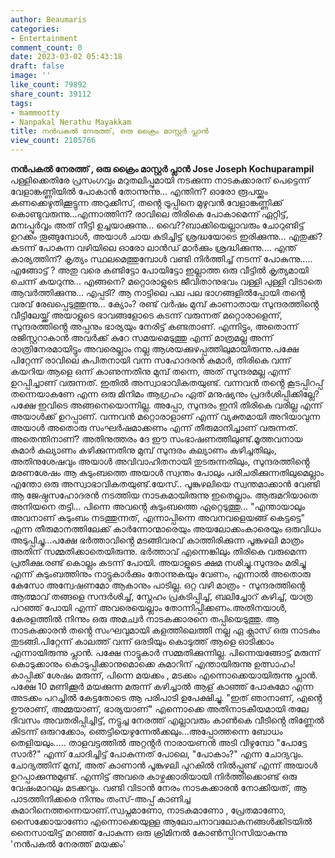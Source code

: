 ```yaml
---
author: Beaumaris
categories:
- Entertainment
comment_count: 0
date: 2023-03-02 05:43:18
draft: false
image: ''
like_count: 79892
share_count: 39112
tags:
- mammootty
- Nanpakal Nerathu Mayakkam
title: നൻപകൽ നേരത്ത്, ഒരു ക്രൈം മാസ്റ്റർ പ്ലാൻ
view_count: 2105766
---
```


**നൻപകൽ നേരത്ത് , ഒരു ക്രൈം മാസ്റ്റർ പ്ലാൻ** **Jose Joseph Kochuparampil** പള്ളിക്കെതിരേ പ്രസംഗവും മറുതലിപ്പുമായി നടക്കുന്ന നാടകക്കാരന് പെട്ടെന്ന് വേളാങ്കണ്ണിയിൽ പോകാൻ തോന്നുന്നു... എന്തിന്? ഓരോ രൂപയ്ക്കും കണക്കെഴുതിക്കൂട്ടുന്ന അറുക്കീസ്, തൻ്റെ ട്രൂപ്പിനെ മുഴുവൻ വേളാങ്കണ്ണിക്ക് കൊണ്ടുവരുന്നു...എന്നാത്തിന്? രാവിലെ തിരികെ പോകാമെന്ന് ഏറ്റിട്ട്, മനഃപ്പൂർവ്വം അത് നീട്ടി ഉച്ചയാക്കുന്നു... വൈ??ബാക്കിയെല്ലാവരും ചോറുണ്ടിട്ട് ഉറക്കം തൂങ്ങുമ്പോൾ, അയാൾ ചായ കുടിച്ചിട്ട് ശ്രദ്ധയോടെ ഇരിക്കുന്നു... എതുക്ക്? കടന്ന് പോകുന്ന വഴിയിലെ ഓരോ ലാൻഡ് മാർക്കും ശ്രദ്ധിക്കുന്നു.... എന്ത് കാര്യത്തിന്? കൃത്യം സ്ഥലമെത്തുമ്പോൾ വണ്ടി നിർത്തിച്ച് നടന്ന് പോകുന്നു..... എങ്ങോട്ട് ? അതു വരെ കണ്ടിട്ടോ പോയിട്ടോ ഇല്ലാത്ത ഒരു വീട്ടിൽ കൃത്യമായി ചെന്ന് കയറുന്നു... എങ്ങനെ? മറ്റൊരാളുടെ ജീവിതാനുഭവം വള്ളി പുള്ളി വിടാതെ ആവർത്തിക്കുന്നു... എപ്പടി? ആ നാട്ടിലെ പല പല ഭാഗങ്ങളിൽപ്പോയി തൻ്റെ വരവ് രേഖപ്പെടുത്തുന്നു... ക്യോം? രണ്ട് വർഷം മുമ്പ് കാണാതായ സുന്ദരത്തിൻ്റെ വീട്ടിലേയ്ക്ക് അയാളുടെ ഭാവങ്ങളോടെ കടന്ന് വരുന്നത് മറ്റൊരാളെന്ന്, സുന്ദരത്തിൻ്റെ അപ്പനും ഭാര്യയും നേരിട്ട് കണ്ടതാണ്. എന്നിട്ടും, അതൊന്ന് രജിസ്റ്ററാകാൻ അവർക്ക് കുറേ സമയമെടുത്തു എന്ന് മാത്രമല്ല അന്ന് രാത്രിനേരമായിട്ടും അവരെല്ലാം നല്ല ആശയക്കുഴപ്പത്തിലുമായിരുന്നു.പക്ഷേ പിറ്റേന്ന് രാവിലെ കുപിതനായി വന്ന സഹോദരൻ കുമാർ, തിരികെ വന്ന് കയറിയ ആളെ ഒന്ന് കാണുന്നതിനു മുമ്പ് തന്നെ, അത് സുന്ദരമല്ല എന്ന് ഉറപ്പിച്ചാണ് വരുന്നത്. ഇതിൽ അസ്വാഭാവികതയുണ്ട്. വന്നവൻ തൻ്റെ കൂടപ്പിറപ്പ് തന്നെയാകണേ എന്ന ഒരു മിനിമം ആഗ്രഹം ഏത് മനുഷ്യനും പ്രദർശിപ്പിക്കില്ലേ? പക്ഷേ ഇവിടെ അങ്ങനെയൊന്നില്ല. അപ്പോ, സുന്ദരം ഇനി തിരികെ വരില്ല എന്ന് അയാൾക്ക് ഉറപ്പാണ്. വന്നവൻ മറ്റൊരാളാണ് എന്ന് വ്യക്തമായി അറിയാവുന്ന അയാൾ അതൊരു സംഘർഷമാക്കണം എന്ന് തീരുമാനിച്ചാണ് വരുന്നത്. അതെന്തിനാണ്? അതിനുത്തരം ദേ ഈ സംഭാഷണത്തിലുണ്ട്.മൂത്തവനായ കുമാർ കല്യാണം കഴിക്കുന്നതിനു മുമ്പ് സുന്ദരം കല്യാണം കഴിച്ചതിലും, അതിനുശേഷവും അയാൾ അവിവാഹിതനായി തുടരുന്നതിലും, സുന്ദരത്തിൻ്റെ മരണശേഷം ആ കുടുംബത്തെ അയാൾ സ്വന്തം പോലും പരിചരിക്കുന്നതിലുമെല്ലാം എന്തോ ഒരു അസ്വാഭാവികതയുണ്ട്.യേസ്.. പൂങ്കുഴലിയെ സ്വന്തമാക്കാൻ വേണ്ടി ആ ജേഷ്ഠസഹോദരൻ നടത്തിയ നാടകമായിരുന്നു ഇതെല്ലാം. ആരുമറിയാതെ അനിയനെ തട്ടി... പിന്നെ അവൻ്റെ കുടുംബത്തെ ഏറ്റെടുത്തു... "എന്തായാലും അവനാണ് കുടുംബം നടത്തുന്നത്, എന്നാപ്പിന്നെ അവനവളെയങ്ങ് കെട്ടട്ടെ" എന്ന തീരുമാനത്തിലേക്ക് കാർന്നോന്മാരെയും അയലോക്കംകാരെയും ഒരുവിധം അടുപ്പിച്ചു...പക്ഷേ ഭർത്താവിൻ്റെ മടങ്ങിവരവ് കാത്തിരിക്കുന്ന പൂങ്കുഴലി മാത്രം അതിന് സമ്മതിക്കാതെയിരുന്നു. ഭർത്താവ് എന്നെങ്കിലും തിരികെ വരുമെന്ന പ്രതീക്ഷ.രണ്ട് കൊല്ലം കടന്ന് പോയി. അയാളുടെ ക്ഷമ നശിച്ചു.സുന്ദരം മരിച്ചു എന്ന് കുടുംബത്തിനും നാട്ടുകാർക്കും തോന്നുകയും വേണം, എന്നാൽ അതൊരു കേസോ അന്വേഷണമോ ആകാനും പാടില്ല. ഒറ്റ വഴി മാത്രം - സുന്ദരത്തിൻ്റെ ആത്മാവ് തങ്ങളെ സന്ദർശിച്ച്, സ്നേഹം പ്രകടിപ്പിച്ച്, ബലിച്ചോറ് കഴിച്ച്, യാത്ര പറഞ്ഞ് പോയി എന്ന് അവരെയെല്ലാം തോന്നിപ്പിക്കണം.അതിനയാൾ, കേരളത്തിൽ നിന്നും ഒരു അമച്വർ നാടകക്കാരനെ തപ്പിയെടുത്തു. ആ നാടകക്കാരൻ തൻ്റെ സംഘവുമായി കളത്തിലെത്തി നല്ല ഏ ക്ലാസ് ഒരു നാടകം തുടങ്ങി.പിറ്റേന്ന് കാലത്ത് വന്ന് ഒരടിയും കൊടുത്ത് ആളെ ഓടിക്കാം എന്നായിരുന്നു പ്ലാൻ. പക്ഷേ നാട്ടുകാർ സമ്മതിക്കുന്നില്ല. പിന്നെയങ്ങോട്ട് മരുന്ന് കൊടുക്കാനും കൊടുപ്പിക്കാനുമൊക്കെ കുമാറിന് എന്തായിരുന്നു ഉത്സാഹം! കാപ്പിക്ക് ശേഷം മരുന്ന്, പിന്നെ മയക്കം , മടക്കം എന്നൊക്കെയായിരുന്നു പ്ലാൻ. പക്ഷേ 10 മണിക്കൂർ മയക്കുന്ന മരുന്ന് കഴിച്ചാൽ ആള് കാഞ്ഞ് പോകുമോ എന്ന അടക്കം പറച്ചിൽ കേട്ടതോടെ ആ പരിപാടി ഉപേക്ഷിച്ചു. "ഇത് ഞാനാണ്, എൻ്റെ ഊരാണ്, അമ്മയാണ്, ഭാര്യയാണ്" എന്നൊക്കെ അതിനാടകീയമായി തലേ ദിവസം അവതരിപ്പിച്ചിട്ട്, നട്ടുച്ച നേരത്ത് എല്ലാവരും കാൺകെ വീടിൻ്റെ തിണ്ണേൽ കിടന്ന് ഒരുറക്കോം, ഞെട്ടിയെഴുന്നേൽക്കലും...അപ്പോത്തന്നെ ബോധം തെളിയലും..... താളവട്ടത്തിൽ അറ്റൻ്റർ നാരായണൻ അടി വീഴുമ്പോ "പോട്ടേ സാർ?" എന്ന് ചോദിച്ചിട്ട് പോകുന്നത് പോലെ, "പോകാം?" എന്ന ചോദ്യവും. ചോദ്യത്തിന് മുമ്പ്, അത് കാണാൻ പൂങ്കുഴലി പുറകിൽ നിൽപ്പുണ്ട് എന്ന് അയാൾ ഉറപ്പാക്കുന്നുമുണ്ട്. എന്നിട്ട് അവരെ കാഴ്ചക്കാരിയായി നിർത്തിക്കൊണ്ട് ഒരു വേഷംമാറലും മടക്കവും. വണ്ടി വിടാൻ നേരം നാടകക്കാരൻ നോക്കിയത്, ആ പാടത്തിനിക്കരെ നിന്നും തംസ്-അപ്പ് കാണിച്ച കുമാറിനെത്തന്നെയാണ്.സ്വപ്നമാണോ, നാടകമാണോ , പ്രേതമാണോ, സൈക്കോയാണോ എന്നൊക്കെയുള്ള ആലോചനാവലോകനങ്ങൾക്കിടയിൽ നൈസായിട്ട് മറഞ്ഞ് പോകുന്ന ഒരു ക്രിമിനൽ കോൺസ്പിറസിയാകുന്നു 'നൻപകൽ നേരത്ത് മയക്കം'